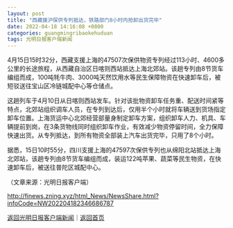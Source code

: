 ```yaml
---
layout: post
title: "西藏援沪保供专列抵达，铁路部门8小时内抢卸出货完毕"
date: 2022-04-18 14:16:08 +0800
categories: guangmingribaokehuduan
tags: 光明日报客户端新闻
---
```

<p>4月15日15时32分，西藏支援上海的47507次保供物资专列经过113小时、4600多公里的长途旅程，从西藏自治区日喀则西站抵达上海北郊站。该趟专列由8节货车编组而成，100吨牦牛肉、3000吨天然饮用水等民生保障物资在快速卸车后，被短驳送往宝山区冷链城配中心等仓储点。</p>
 <p>这趟列车于4月10日从日喀则西站发车。针对该批物资卸车任务重、配送时间紧等特点，北郊站组织调车人员，在专列到达后，仅用半个小时就将车辆送到货场指定卸车位置。上海货运中心北郊经营部量身制定卸车方案，组织卸车人力、机具、车辆提前到岗，在3条货物线同时组织卸车作业，有效减少物资停留时间，全力保障快速出货。从专列抵达，到所有物资全部装上汽车出货完毕，只用了8个小时。</p>
 <p>据悉，15日10时55分，四川支援上海的47597次保供专列也从绵阳北站抵达上海北郊站，该趟专列由8节货车编组而成，装运122吨苹果、蔬菜等民生物资，在快速卸车后，被送往普陀区城配中心。</p><p class="em_media">（文章来源：光明日报客户端）</p>

<http://finews.zning.xyz/html_News/NewsShare.html?infoCode=NW202204182346686787>

[返回光明日报客户端新闻](//finews.withounder.com/category/guangmingribaokehuduan.html)｜[返回首页](//finews.withounder.com/)